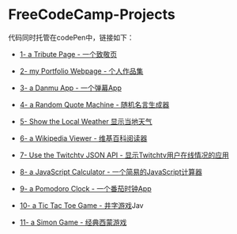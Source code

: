 # FreeCodeCamp-Projects
代码同时托管在codePen中，链接如下：
<ul>
<li>
<p><a href="https://codepen.io/magicmai/full/peLOpZ" rel="nofollow">1- a Tribute Page - 一个致敬页</a></p>
</li>
<li>
<p><a href="https://codepen.io/magicmai/full/ZeVdgV" rel="nofollow">2- my Portfolio Webpage - 个人作品集</a></p>
</li>
<li>
<p><a href="https://codepen.io/magicmai/full/YZLxay" rel="nofollow">3- a Danmu App - 一个弹幕App</a></p>
</li>
<li>
<p><a href="https://codepen.io/magicmai/full/oWgOvb" rel="nofollow">4- a Random Quote Machine - 随机名言生成器</a></p>
</li>
<li>
<p><a href="https://codepen.io/magicmai/full/EmKRJK" rel="nofollow">5- Show the Local Weather  显示当地天气</a></p>
</li>
<li>
<p><a href="https://codepen.io/magicmai/full/PmzaRK?editors=1000" rel="nofollow">6- a Wikipedia Viewer - 维基百科阅读器</a></p>
</li>
<li>
<p><a href="https://codepen.io/magicmai/full/gWwPyp?editors=0100" rel="nofollow">7- Use the Twitchtv JSON API - 显示Twitchtv用户在线情况的应用</a></p>
</li>
<li>
<p><a href="https://codepen.io/magicmai/full/dWNzdJ?editors=0100" rel="nofollow">8- a JavaScript Calculator - 一个简易的JavaScript计算器</a></p>
</li>
<li>
<p><a href="https://codepen.io/magicmai/full/YVNxre" rel="nofollow">9- a Pomodoro Clock - 一个番茄时钟App</a></p>
</li>
<li>
<p><a href="https://codepen.io/magicmai/full/LyOEOq" rel="nofollow">10- a Tic Tac Toe Game - 井字游戏</a>Jav</p>
</li>
<li>
<p><a href="https://codepen.io/magicmai/full/WjXbdR" rel="nofollow">11- a Simon Game - 经典西蒙游戏</a></p>
</li>
</ul>
